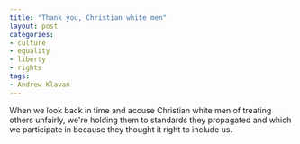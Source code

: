 ```yaml
---
title: "Thank you, Christian white men"
layout: post
categories:
- culture
- equality
- liberty
- rights
tags:
- Andrew Klavan
---
```


When we look back in time and accuse Christian white men of treating others unfairly, we're holding them to standards they propagated and which we participate in because they thought it right to include us.